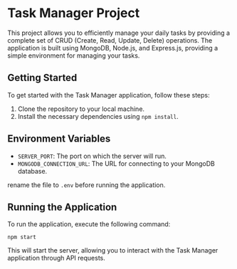 # Task Manager Project

This project allows you to efficiently manage your daily tasks by providing a complete set of CRUD (Create, Read, Update, Delete) operations. The application is built using MongoDB, Node.js, and Express.js, providing a simple environment for managing your tasks.

## Getting Started

To get started with the Task Manager application, follow these steps:

1. Clone the repository to your local machine.
2. Install the necessary dependencies using `npm install`.

## Environment Variables

- `SERVER_PORT`: The port on which the server will run.
- `MONGODB_CONNECTION_URL`: The URL for connecting to your MongoDB database.

rename the file to `.env` before running the application.

## Running the Application

To run the application, execute the following command:

```
npm start
```

This will start the server, allowing you to interact with the Task Manager application through API requests.
